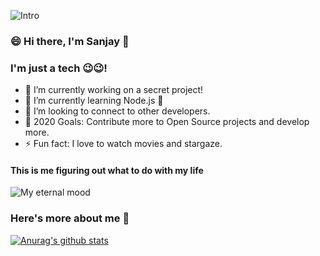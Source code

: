 ![Intro](https://1.bp.blogspot.com/-70vU_I6CLq8/XyzfUMkNRJI/AAAAAAAACs4/LtQLK6jrDXYva0rsxmZtdITEWTMDCIk-wCLcBGAsYHQ/s2240/newfile.png)

### 😄 Hi there, I'm Sanjay 👋

### I'm just a tech 😉😉!
- 🔭 I’m currently working on a secret project!
- 🌱 I’m currently learning Node.js 🤣
- 👯 I’m looking to connect to other developers.
- 🥅 2020 Goals: Contribute more to Open Source projects and develop more.
- ⚡ Fun fact: I love to watch movies and stargaze.

#### This is me figuring out what to do with my life
![My eternal mood](https://media.giphy.com/media/BmmfETghGOPrW/giphy.gif)

### Here's more about me 🤨
[![Anurag's github stats](https://github-readme-stats.vercel.app/api?username=sanjaysanjel019&count_private=true&show_icons=true&theme=radical)](https://github.com/anuraghazra/github-readme-stats)



